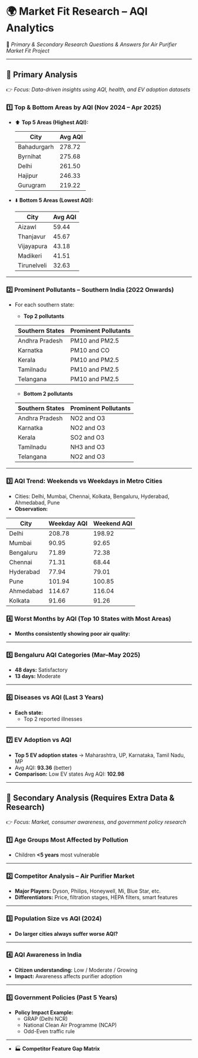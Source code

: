 # 🌍 **Market Fit Research – AQI Analytics**

📌 *Primary & Secondary Research Questions & Answers for Air Purifier Market Fit Project*

---

## 🔹 **Primary Analysis**

👉 *Focus: Data-driven insights using AQI, health, and EV adoption datasets*

### 1️⃣ Top & Bottom Areas by AQI (Nov 2024 – Apr 2025)

- ⬆️ **Top 5 Areas (Highest AQI):**
    
    | City | Avg AQI |
    | --- | --- |
    | Bahadurgarh | 278.72 |
    | Byrnihat | 275.68 |
    | Delhi | 261.50 |
    | Hajipur | 246.33 |
    | Gurugram | 219.22 |
  
- ⬇️ **Bottom 5 Areas (Lowest AQI):**
    
    | City | Avg AQI |
    | --- | --- |
    | Aizawl | 59.44 |
    | Thanjavur | 45.67 |
    | Vijayapura | 43.18 |
    | Madikeri | 41.51 |
    | Tirunelveli | 32.63 |

---

### 2️⃣ Prominent Pollutants – Southern India (2022 Onwards)

- For each southern state:
    - **Top 2 pollutants**


    | Southern States | Prominent Pollutants |
    | --- | --- |
    | Andhra Pradesh | PM10 and PM2.5 |
    | Karnatka | PM10 and CO |
    | Kerala | PM10 and PM2.5 |
    | Tamilnadu | PM10 and PM2.5 |
    | Telangana | PM10 and PM2.5 |
    - **Bottom 2 pollutants**


    | Southern States | Prominent Pollutants |
    | --- | --- |
    | Andhra Pradesh | NO2 and O3 |
    | Karnatka | NO2 and O3 |
    | Kerala | SO2 and O3 |
    | Tamilnadu | NH3 and O3 |
    | Telangana | NO2 and O3 |

---

### 3️⃣ AQI Trend: Weekends vs Weekdays in Metro Cities

- Cities: Delhi, Mumbai, Chennai, Kolkata, Bengaluru, Hyderabad, Ahmedabad, Pune
- **Observation:**

| City | Weekday AQI | Weekend AQI |
| --- | --- | --- |
| Delhi | 208.78 | 198.92 |
| Mumbai | 90.95 | 92.65 |
| Bengaluru | 71.89 | 72.38 |
| Chennai | 71.31 | 68.44 |
| Hyderabad | 77.94 | 79.01 |
| Pune | 101.94 | 100.85 |
| Ahmedabad | 114.67 | 116.04 |
| Kolkata | 91.66 | 91.26 |

### 4️⃣ Worst Months by AQI (Top 10 States with Most Areas)

- **Months consistently showing poor air quality:**
   

---

### 5️⃣ Bengaluru AQI Categories (Mar–May 2025)

- **48 days:** Satisfactory
- **13 days:** Moderate

---

### 6️⃣ Diseases vs AQI (Last 3 Years)

- **Each state:**
    - Top 2 reported illnesses
    

---

### 7️⃣ EV Adoption vs AQI

- **Top 5 EV adoption states** → Maharashtra, UP, Karnataka, Tamil Nadu, MP
- Avg AQI: **93.36** (better)
- **Comparison:** Low EV states Avg AQI: **102.98**

---

## 🔹 **Secondary Analysis (Requires Extra Data & Research)**

👉 *Focus: Market, consumer awareness, and government policy research*

### 1️⃣ Age Groups Most Affected by Pollution

- Children **<5 years** most vulnerable

---

### 2️⃣ Competitor Analysis – Air Purifier Market

- **Major Players:** Dyson, Philips, Honeywell, Mi, Blue Star, etc.
- **Differentiators:** Price, filtration stages, HEPA filters, smart features

---

### 3️⃣ Population Size vs AQI (2024)

- **Do larger cities always suffer worse AQI?** 

---

### 4️⃣ AQI Awareness in India

- **Citizen understanding:** Low / Moderate / Growing
- **Impact:** Awareness affects purifier adoption

---

### 5️⃣ Government Policies (Past 5 Years)

- **Policy Impact Example:**
    - GRAP (Delhi NCR)
    - National Clean Air Programme (NCAP)
    - Odd-Even traffic rule
   

---

- 🏭 **Competitor Feature Gap Matrix**
</aside>
